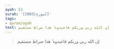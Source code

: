 ```yaml
---
ayah: 51
surah: '[[003|سورة]]'
tags:
- quran/ayah
text: إن الله ربي وربكم فاعبدوه ۗ هذا صراط مستقيم
---
```

> إن الله ربي وربكم فاعبدوه ۗ هذا صراط مستقيم
